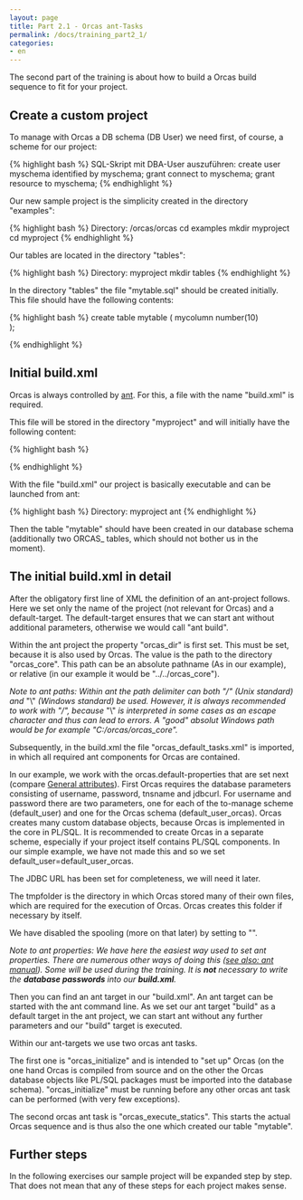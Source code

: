 ```yaml
---
layout: page
title: Part 2.1 - Orcas ant-Tasks
permalink: /docs/training_part2_1/
categories: 
- en
---
```


The second part of the training is about how to build a Orcas build sequence to fit for your project.

## Create a custom project

To manage with Orcas a DB schema (DB User) we need first, of course, a scheme for our project:

{% highlight bash %}
SQL-Skript mit DBA-User auszuführen:
create user myschema identified by myschema;
grant connect to myschema;
grant resource to myschema;
{% endhighlight %}

Our new sample project is the simplicity created in the directory "examples":

{% highlight bash %}
Directory: /orcas/orcas
cd examples
mkdir myproject
cd myproject
{% endhighlight %}

Our tables are located in the directory "tables":

{% highlight bash %}
Directory: myproject
mkdir tables
{% endhighlight %}

In the directory "tables" the file "mytable.sql" should be created initially. This file should have the following contents:

{% highlight bash %}
create table mytable
(
  mycolumn         number(10)        
);

{% endhighlight %}

## Initial build.xml

Orcas is always controlled by [ant](http://ant.apache.org/). 
For this, a file with the name "build.xml" is required.

This file will be stored in the directory "myproject" and will initially have the following content:

{% highlight bash %}
<?xml version = '1.0' encoding = 'windows-1252'?>
<project name="myproject" default="build">
  <property name="orcas_dir" value="/orcas/orcas/orcas_core"/>
  <import file="${orcas_dir}/orcas_default_tasks.xml"/>

  <property name="orcas.default_user" value="myschema"/>
  <property name="orcas.default_password" value="myschema"/>
  <property name="orcas.default_user_orcas" value="myschema"/>
  <property name="orcas.default_password_orcas" value="myschema"/>
  <property name="orcas.default_tnsname" value="XE"/>
  <property name="orcas.default_jdbcurl" value="jdbc:oracle:thin:@localhost:1521:XE"/>
  <property name="orcas.default_tmpfolder" value="tmp"/>
  <property name="orcas.default_spoolfolder" value=""/>

  <target name="build" >
    <orcas_initialize/>
    <orcas_execute_statics scriptfolder="tables"/>
  </target>
</project>
{% endhighlight %}

With the file "build.xml" our project is basically executable and can be launched from ant:

{% highlight bash %}
Directory: myproject
ant
{% endhighlight %}

Then the table "mytable" should have been created in our database schema (additionally two ORCAS_ tables, which should not bother us in the moment).

## The initial build.xml in detail

After the obligatory first line of XML the definition of an ant-project follows. Here we set only the name of the project (not relevant for Orcas) and a default-target. The default-target ensures that we can start ant without additional parameters, otherwise we would call "ant build".

Within the ant project the property "orcas_dir" is first set. This must be set, because it is also used by Orcas. The value is the path to the directory "orcas_core". This path can be an absolute pathname (As in our example), or relative (in our example it would be "../../orcas_core").

*Note to ant paths: Within ant the path delimiter can both "/" (Unix standard) and* "\\" *(Windows standard) be used. However, it is always recommended to work with "/", because* "\\" *is interpreted in some cases as an escape character and thus can lead to errors. A "good" absolut Windows path would be for example "C:/orcas/orcas_core".* 

Subsequently, in the build.xml the file "orcas_default_tasks.xml" is imported, in which all required ant components for Orcas are contained.

In our example, we work with the orcas.default-properties that are set next (compare [General attributes]({{site.baseurl}}/docs/ant-tasks/#general)).
First Orcas requires the database parameters consisting of username, password, tnsname and jdbcurl.
For username and password there are two parameters, one for each of the to-manage scheme (default_user) and one for the Orcas schema (default_user_orcas). 
Orcas creates many custom database objects, because Orcas is implemented in the core in PL/SQL. It is recommended to create Orcas in a separate scheme, especially if your project itself contains PL/SQL components. In our simple example, we have not made this and so we set default_user=default_user_orcas.

The JDBC URL has been set for completeness, we will need it later.

The tmpfolder is the directory in which Orcas stored many of their own files, which are required for the execution of Orcas. Orcas creates this folder if necessary by itself.

We have disabled the spooling (more on that later) by setting to "".

*Note to ant properties: We have here the easiest way used to set ant properties. There are numerous other ways of doing this ([see also: ant manual](http://ant.apache.org/manual/properties.html)). Some will be used during the training. It is **not** necessary to write the **database passwords** into our **build.xml**.*

Then you can find an ant target in our "build.xml". An ant target can be started with the ant command line. As we set our ant target "build" as a default target in the ant project, we can start ant without any further parameters and our "build" target is executed.

Within our ant-targets we use two orcas ant tasks.

The first one is "orcas_initialize" and is intended to "set up" Orcas (on the one hand Orcas is compiled from source and on the other the Orcas database objects like PL/SQL packages must be imported into the database schema). "orcas_initialize" must be running before any other orcas ant task can be performed (with very few exceptions).

The second orcas ant task is "orcas_execute_statics". This starts the actual Orcas sequence and is thus also the one which created our table "mytable".

## Further steps

In the following exercises our sample project will be expanded step by step. That does not mean that any of these steps for each project makes sense.